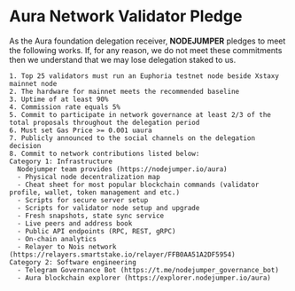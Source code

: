 # Aura Network Validator Pledge

As the Aura foundation delegation receiver, **NODEJUMPER** pledges to meet the following works. If, for any reason, we do not meet these commitments then we understand that we may lose delegation staked to us.

    1. Top 25 validators must run an Euphoria testnet node beside Xstaxy mainnet node
    2. The hardware for mainnet meets the recommended baseline    
    3. Uptime of at least 90%
    4. Commission rate equals 5%
    5. Commit to participate in network governance at least 2/3 of the total proposals throughout the delegation period
    6. Must set Gas Price >= 0.001 uaura
    7. Publicly announced to the social channels on the delegation decision
    8. Commit to network contributions listed below: 
    Category 1: Infrastructure
      Nodejumper team provides (https://nodejumper.io/aura)
      - Physical node decentralization map
      - Cheat sheet for most popular blockchain commands (validator profile, wallet, token management and etc.)
      - Scripts for secure server setup
      - Scripts for validator node setup and upgrade
      - Fresh snapshots, state sync service
      - Live peers and address book
      - Public API endpoints (RPC, REST, gRPC)
      - On-chain analytics
      - Relayer to Nois network (https://relayers.smartstake.io/relayer/FFB0AA51A2DF5954)
    Category 2: Software engineering
      - Telegram Governance Bot (https://t.me/nodejumper_governance_bot)
      - Aura blockchain explorer (https://explorer.nodejumper.io/aura)
